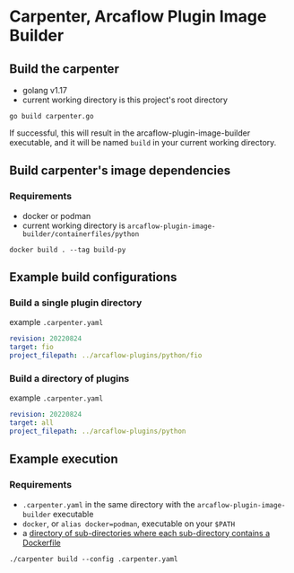 # Carpenter, Arcaflow Plugin Image Builder

## Build the carpenter

* golang v1.17
* current working directory is this project's root directory

```shell
go build carpenter.go
```

If successful, this will result in the arcaflow-plugin-image-builder executable, and it will be named `build` in your current working directory.

## Build carpenter's image dependencies

### Requirements

* docker or podman
* current working directory is `arcaflow-plugin-image-builder/containerfiles/python`

```shell
docker build . --tag build-py
```

## Example build configurations

### Build a single plugin directory

example `.carpenter.yaml`
```yaml
revision: 20220824
target: fio
project_filepath: ../arcaflow-plugins/python/fio
```

### Build a directory of plugins

example `.carpenter.yaml`
```yaml
revision: 20220824
target: all
project_filepath: ../arcaflow-plugins/python
```

## Example execution

### Requirements

* `.carpenter.yaml` in the same directory with the `arcaflow-plugin-image-builder` executable
* `docker`, or `alias docker=podman`, executable on your `$PATH`
* a [directory of sub-directories where each sub-directory contains a Dockerfile](https://github.com/arcalot/arcaflow-plugins/tree/main/python)

```shell
./carpenter build --config .carpenter.yaml
```